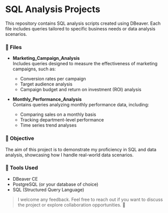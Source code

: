 # SQL Analysis Projects 

This repository contains SQL analysis scripts created using DBeaver. Each file includes queries tailored to specific business needs or data analysis scenarios.

### 📁 Files

- **Marketing_Campaign_Analysis**  
  Includes queries designed to measure the effectiveness of marketing campaigns, such as:  
  - Conversion rates per campaign  
  - Target audience analysis  
  - Campaign budget and return on investment (ROI) analysis  

- **Monthly_Performance_Analysis**  
  Contains queries analyzing monthly performance data, including:  
  - Comparing sales on a monthly basis  
  - Tracking department-level performance  
  - Time series trend analyses  

### 🚀 Objective

The aim of this project is to demonstrate my proficiency in SQL and data analysis, showcasing how I handle real-world data scenarios.

### 📌 Tools Used

- DBeaver CE  
- PostgreSQL (or your database of choice)  
- SQL (Structured Query Language)  

> I welcome any feedback. Feel free to reach out if you want to discuss the project or explore collaboration opportunities. 🌱  
